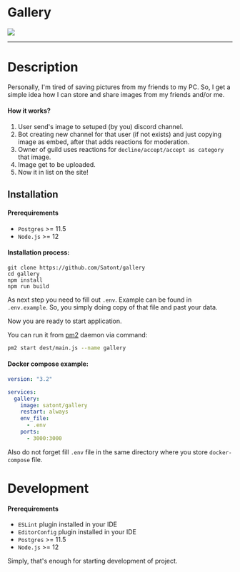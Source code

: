 # Gallery

![](https://img.shields.io/github/workflow/status/satont/gallery/Publish%20Docker/master?label=docker&style=for-the-badge)

---
# Description

Personally, I'm tired of saving pictures from my friends to my PC. So, I get a simple idea how I can store and share images from my friends and/or me.

#### How it works?

1. User send's image to setuped (by you) discord channel.
2. Bot creating new channel for that user (if not exists) and just copying image as embed, after that adds reactions for moderation.
3. Owner of guild uses reactions for `decline/accept/accept as category` that image.
4. Image get to be uploaded.
5. Now it in list on the site!

## Installation
#### Prerequirements

 - `Postgres` >= 11.5
 - `Node.js` >= 12

#### Installation process:
```shell
git clone https://github.com/Satont/gallery
cd gallery
npm install
npm run build
```

As next step you need to fill out `.env`. Example can be found in `.env.example`. So, you simply doing copy of that file and past your data.

Now you are ready to start application.

You can run it from [pm2](https://www.npmjs.com/package/pm2) daemon via command:

```bash
pm2 start dest/main.js --name gallery
```

#### Docker compose example:
```yml
version: "3.2"

services:
  gallery:
    image: satont/gallery
    restart: always
    env_file:
      - .env
    ports:
      - 3000:3000
```

Also do not forget fill `.env` file in the same directory where you store `docker-compose` file.

# Development

#### Prerequirements

 - `ESLint` plugin installed in your IDE
 - `EditorConfig` plugin installed in your IDE
 - `Postgres` >= 11.5
 - `Node.js` >= 12


 Simply, that's enough for starting development of project.
